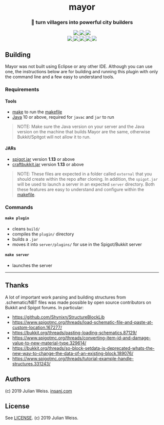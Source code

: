 <h1 align="center">mayor</h1>
<h3 align="center">🐘  turn villagers into powerful city builders</h3>

<p align="center">
  <a href="https://github.com/insanj/mayor/releases">
    <img src="https://img.shields.io/github/release/insanj/mayor.svg" />
    <img src="https://img.shields.io/github/release-date/insanj/mayor.svg" />
  </a>

  <a href="https://github.com/insanj/mayor/">
    <img src="https://img.shields.io/github/languages/code-size/insanj/mayor.svg" />
  </a>

  <br/>

  <a href="https://github.com/insanj/mayor/blob/master/LICENSE">
    <img src="https://img.shields.io/github/license/insanj/mayor.svg" />
  </a>

  <a href="https://jdk.java.net/">
    <img src="https://img.shields.io/badge/java-8-yellow.svg" />
  </a>

  <a href="https://getbukkit.org/download/craftbukkit">
    <img src="https://img.shields.io/badge/minecraft-1.13.2-purple.svg" />
  </a>

  <a href="https://getbukkit.org/download/craftbukkit">
    <img src="https://img.shields.io/badge/craftbukkit-v1_13_R2-blue.svg" />
  </a>

  <a href="https://github.com/insanj/mayor/releases">
    <img src="https://img.shields.io/badge/🚀-Download%20on%20Github-red.svg" />
  </a>
</p>

## Building

Mayor was not built using Eclipse or any other IDE. Although you can use one, the instructions below are for building and running this plugin with only the command line and a few easy to understand tools.

### Requirements

#### Tools
- [make](https://www.gnu.org/software/make/#download) to run the [makefile](https://github.com/insanj/mayor/blob/master/makefile)
- [Java](https://www.oracle.com/technetwork/java/javase/downloads/index.html) 10 or above, required for `javac` and `jar` to run

> NOTE: Make sure the Java version on your server and the Java version on the machine that builds Mayor are the same, otherwise Bukkit/Spitgot will not allow it to run.

#### JARs
- [spigot.jar](https://getbukkit.org/download/spigot) version **1.13** or above
- [craftbukkit.jar](https://getbukkit.org/download) version **1.13** or above

> NOTE: These files are expected in a folder called `external` that you should create within the repo after cloning. In addition, the `spigot.jar` will be used to launch a server in an expected `server` directory. Both these features are easy to understand and configure within the [makefile](https://github.com/insanj/mayor/blob/master/makefile).

### Commands

#### `make plugin`
- cleans `build/`
- compiles the `plugin/` directory
- builds a `.jar`
- moves it into `server/plugins/` for use in the Spigot/Bukkit server

#### `make server`
- launches the server

---

## Thanks

A lot of important work parsing and building structures from .schematic/NBT files was made possible by open source contributors on Bukkit and Spigot forums. In particular:
- https://github.com/Shynixn/StructureBlockLib
- https://www.spigotmc.org/threads/load-schematic-file-and-paste-at-custom-location.167277/
- https://bukkit.org/threads/pasting-loading-schematics.87129/
- https://www.spigotmc.org/threads/converting-item-id-and-damage-value-to-new-material-type.329614/
- https://bukkit.org/threads/so-block-setdata-is-deprecated-whats-the-new-way-to-change-the-data-of-an-existing-block.189076/
- https://www.spigotmc.org/threads/tutorial-example-handle-structures.331243/

## Authors

(c) 2019 Julian Weiss. <a href="http://insanj.com">insanj.com</a>

## License

See [LICENSE](https://github.com/insanj/mayor/blob/master/LICENSE). (c) 2019 Julian Weiss.
